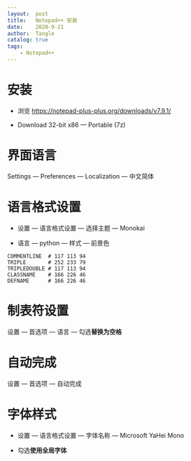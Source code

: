 ```yaml
---
layout:  post
title:   Notepad++ 安装
date:    2020-9-21
author:  Tangle
catalog: true
tags:
    - Notepad++
---
```


# 安装

- 浏览 <https://notepad-plus-plus.org/downloads/v7.9.1/>

- Download 32-bit x86 — Portable (7z)

# 界面语言

Settings — Preferences — Localization — 中文简体

# 语言格式设置

- 设置 — 语言格式设置 — 选择主题 — Monokai

- 语言 — python — 样式 — 前景色

```
COMMENTLINE  # 117 113 94
TRIPLE       # 252 233 79
TRIPLEDOUBLE # 117 113 94
CLASSNAME    # 166 226 46
DEFNAME      # 166 226 46
```

# 制表符设置

设置 — 首选项 — 语言 — 勾选**替换为空格**

# 自动完成

设置 — 首选项 — 自动完成

# 字体样式

- 设置 — 语言格式设置 — 字体名称 — Microsoft YaHei Mono

- 勾选**使用全局字体**
